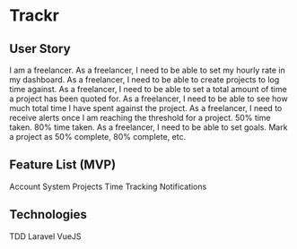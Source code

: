 # Trackr 

## User Story

I am a freelancer.
As a freelancer, I need to be able to set my hourly rate in my dashboard.
As a freelancer, I need to be able to create projects to log time against.
As a freelancer, I need to be able to set a total amount of time a project has been quoted for.
As a freelancer, I need to be able to see how much total time I have spent against the project.
As a freelancer, I need to receive alerts once I am reaching the threshold for a project. 50% time taken. 80% time taken.
As a freelancer, I need to be able to set goals. Mark a project as 50% complete, 80% complete, etc.

## Feature List (MVP)

Account System
Projects
Time Tracking
Notifications

## Technologies

TDD
Laravel
VueJS
<Insert Lovely Frontend Framework Here>
